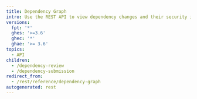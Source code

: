 ```yaml
---
title: Dependency Graph
intro: Use the REST API to view dependency changes and their security impact on your repository.
versions:
  fpt: '*'
  ghes: '>=3.6'
  ghec: '*'
  ghae: '>= 3.6'
topics:
  - API
children:
  - /dependency-review
  - /dependency-submission
redirect_from:
  - /rest/reference/dependency-graph
autogenerated: rest
---
```




<!-- Content after this section is automatically generated -->
